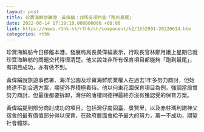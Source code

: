 ```yaml
---
layout: post
title: 珍寶海鮮舫離港　黃偉綸：非所有項目能「跑到最尾」
date: 2022-06-14 17:19:10.000000000 +08:00
link: https://news.rthk.hk/rthk/ch/component/k2/1652991-20220614.htm
categories: rthk
---
```


珍寶海鮮舫今日移離本港，發展局局長黃偉綸表示，行政長官林鄭月娥上星期已就珍寶海鮮舫的問題交代得很清楚。他又說並非所有保育項目都能夠「跑到最尾」，有項目成功，亦有做不到。

黃偉綸說旅遊事務署、海洋公園及珍寶海鮮舫業權人在過去1年多努力商討，但始終達不到合適方案，期望外界積極看待。他以何東花園保育項目為例，強調當局曾努力商討，但最後都要拆卸，灣仔的唐樓同德押最終亦沒有獲認受的保育方案。

黃偉綸提到部分商討成功的項目，包括灣仔南固臺、景賢里，以及赤柱瑪利諾神父宿舍的最有價值部分得以保育，在政府層面會給予最大的努力，萬一不成功，期望社會體諒。
